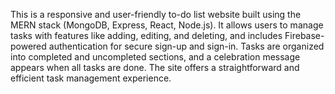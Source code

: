 This is a responsive and user-friendly to-do list website built using the MERN stack (MongoDB, Express, React, Node.js). It allows users to manage tasks with features like adding, editing, and deleting, and includes Firebase-powered authentication for secure sign-up and sign-in. Tasks are organized into completed and uncompleted sections, and a celebration message appears when all tasks are done. The site offers a straightforward and efficient task management experience.
